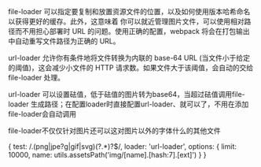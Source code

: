 file-loader 可以指定要复制和放置资源文件的位置，以及如何使用版本哈希命名以获得更好的缓存。此外，这意味着 你可以就近管理图片文件，可以使用相对路径而不用担心部署时 URL 的问题。使用正确的配置，webpack 将会在打包输出中自动重写文件路径为正确的 URL。

url-loader 允许你有条件地将文件转换为内联的 base-64 URL (当文件小于给定的阈值)，这会减少小文件的 HTTP 请求数。如果文件大于该阈值，会自动的交给 file-loader 处理。


url-loader 可以设置砝值，低于砝值的图片转为base64，当超过砝值调用file-loader 生成路径；在配置loader时直接配置url-loader、就可以了，不用在添加file-loader会自动调用

file-loader不仅仅针对图片还可以这对图片以外的字体什么的其他文件



{
    test: /\.(png|jpe?g|gif|svg)(\?.*)?$/,
    loader: 'url-loader',
    options: {
        limit: 10000,
        name: utils.assetsPath('img/[name].[hash:7].[ext]')
    }
}